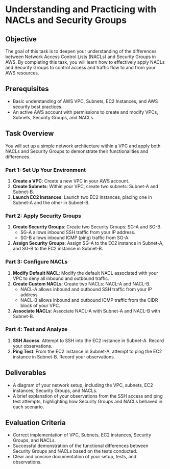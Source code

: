 # Understanding and Practicing with NACLs and Security Groups

## Objective

The goal of this task is to deepen your understanding of the differences between Network Access Control Lists (NACLs) and Security Groups in AWS. By completing this task, you will learn how to effectively apply NACLs and Security Groups to control access and traffic flow to and from your AWS resources.

## Prerequisites

-   Basic understanding of AWS VPC, Subnets, EC2 Instances, and AWS security best practices.
-   An active AWS account with permissions to create and modify VPCs, Subnets, Security Groups, and NACLs.

## Task Overview

You will set up a simple network architecture within a VPC and apply both NACLs and Security Groups to demonstrate their functionalities and differences.

### Part 1: Set Up Your Environment

1.  **Create a VPC**: Create a new VPC in your AWS account.
2.  **Create Subnets**: Within your VPC, create two subnets: Subnet-A and Subnet-B.
3.  **Launch EC2 Instances**: Launch two EC2 instances, placing one in Subnet-A and the other in Subnet-B.

### Part 2: Apply Security Groups

1.  **Create Security Groups**: Create two Security Groups: SG-A and SG-B.
    -   SG-A allows inbound SSH traffic from your IP address.
    -   SG-B allows inbound ICMP (ping) traffic from SG-A.
2.  **Assign Security Groups**: Assign SG-A to the EC2 instance in Subnet-A, and SG-B to the EC2 instance in Subnet-B.

### Part 3: Configure NACLs

1.  **Modify Default NACL**: Modify the default NACL associated with your VPC to deny all inbound and outbound traffic.
2.  **Create Custom NACLs**: Create two NACLs: NACL-A and NACL-B.
    -   NACL-A allows inbound and outbound SSH traffic from your IP address.
    -   NACL-B allows inbound and outbound ICMP traffic from the CIDR block of your VPC.
3.  **Associate NACLs**: Associate NACL-A with Subnet-A and NACL-B with Subnet-B.

### Part 4: Test and Analyze

1.  **SSH Access**: Attempt to SSH into the EC2 instance in Subnet-A. Record your observations.
2.  **Ping Test**: From the EC2 instance in Subnet-A, attempt to ping the EC2 instance in Subnet-B. Record your observations.

## Deliverables

-   A diagram of your network setup, including the VPC, subnets, EC2 instances, Security Groups, and NACLs.
-   A brief explanation of your observations from the SSH access and ping test attempts, highlighting how Security Groups and NACLs behaved in each scenario.

## Evaluation Criteria

-   Correct implementation of VPC, Subnets, EC2 instances, Security Groups, and NACLs.
-   Successful demonstration of the functional differences between Security Groups and NACLs based on the tests conducted.
-   Clear and concise documentation of your setup, tests, and observations.
